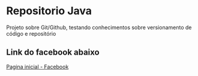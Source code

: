 # Repositorio Java
Projeto sobre Git/Github, testando conhecimentos sobre versionamento de código e repositório


## Link do facebook abaixo
[Pagina inicial - Facebook](https://www.facebook.com/)
